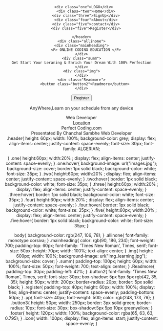 <!DOCTYPE html>
<html lang="en">
<head>
    <meta charset="UTF-8">
    <meta name="viewport" content="width=device-width, initial-scale=1.0">
    <title>Document</title>
    <link rel="stylesheet" href="https://cdnjs.cloudflare.com/ajax/libs/font-awesome/6.4.2/css/all.min.css"
     integrity="sha512-z3gLpd7yknf1YoNbCzqRKc4qyor8gaKU1qmn+CShxbuBusANI9QpRohGBreCFkKxLhei6S9CQXFEbbKuqLg0DA==" 
     crossorigin="anonymous" referrerpolicy="no-referrer" />
    <link rel="StyleSheet" href="style3.css" >
</head>
<body>
    <header class="header">
        
       <div class="one">LOGO</div> 
        <div class="two">Home</div>
        <div class="three">SignUp</div>
        <div class="four">About</div>
        <div class="five">contact</div>
        <div class="five">Register</div>
        
    </header>
    <div class="allinone">
    <div class="mainheading">
        <P> ONLINE CODING EDUCATION </P>
    </div>
    <div class="summ">
    Get Start Your Leraning & Enrich Your Dream With 100% Perfection
    </div>
    <div class="img">
    </div>
    <div class="Readmore">
       <button class="button2">Readmore</button>
    </div>
<div class="register">
   <button class="button3"> Register</button> <p class="pp">AnyWhere,Learn on your schedule from any device</p> 
</div>
</div>
    <footer class="footer">
    <div class="foot"> Web Developer</div>
    <div class="locations"><a href="https://maps.app.goo.gl/jfovGXUNX3iUUZ8G6">Location <i class="fa-solid fa-location-dot"></i></a></div>
    <div class="icon">
    <i class="fa-brands fa-facebook"></i><i class="fa-brands fa-linkedin"></i><i class="fa-brands fa-instagram"></i><i class="fa-brands fa-whatsapp"></i></div>
    <a herf="@">Perfect Coding.com</a>
    <div class="copy"><i class="fa-regular fa-copyright"></i>Presentated By Chanchal Sambhe Web Developer</div>
    </footer>
</body>
</html>
.header{
    height: 60px;
    width: 100%;
   background-color: grey;
    display: flex;
  align-items: center;
    justify-content: space-evenly;
   font-size: 30px;
   font-family: ALGERIAN;
   
}
.one{
    height:60px;
    width:20% ;
    display: flex;
   align-items: center;
    justify-content: space-evenly;
}
.one:hover{
    background-image: url("images.jpg");
    background-size: cover;
    border: 1px solid black;
    background-color: white;
    font-size: 35px;
}
.two{
    height:60px;
    width:20% ;
    display: flex;
  align-items: center;
    justify-content: space-evenly;
}
.two:hover{
    border: 1px solid black;
    background-color: white;
    font-size: 35px;
}
.three{
    height:60px;
    width:20% ;
    display: flex;
  align-items: center;
    justify-content: space-evenly;
}
.three:hover{
    border: 1px solid black;
    background-color: white;
    font-size: 35px;
}
.four{
    height:60px;
    width:20% ;
    display: flex;
  align-items: center;
    justify-content: space-evenly;
}
.four:hover{
    border: 1px solid black;
    background-color: white;
    font-size: 35px;
}
.five{
    height:60px;
    width:20% ;
    display: flex;
  align-items: center;
    justify-content: space-evenly;
}
.five:hover{
    border: 1px solid black;
    background-color: white;
    font-size: 35px;
}

body{
    background-color: rgb(247, 106, 78);
}
.allinone{
    font-family: monotype corsiva;
}
 .mainheading{
    color: rgb(90, 186, 234);
    font-weight: 700;
    padding-top: 60px;
    font-family: 'Times New Roman', Times, serif;
    font-size: 50px;
    height: 70px;
    width: 100%;
    text-align: center;
 } 
.img{
    height: 600px;
    width: 100%;
    background-image: url("img_learning.jpg");
    background-size: cover;
}
 .summ{
    padding-top: 100px;
    height: 60px;
    width: 100%;
    font-size: 50px;
    font-weight: 700;
    text-align: center;
 }
 .Readmore{
    padding-top: 30px;
    padding-left: 42%;
 }
 .button2{
    font-family: 'Times New Roman', Times, serif;
    font-size: 30px;
    box-shadow: 5px 5px 5px rgb(42, 35, 35);
    height: 50px;
    width: 200px;
    border-radius: 20px;
    border: 5px solid black;
 }
 .register{
    padding-top: 40px;
    height: 60px;
    width: 100%;
    display: flex;
    align-items: center;
    justify-content: space-evenly;
    padding-bottom: 50px;
 }
 .pp{
    font-size: 40px;
    font-weight: 500;
    color: rgb(248, 173, 76);
 }
 .button3{
    height: 50px;
    width: 250px;
    border: 3px solid green;
    border-radius: 10px;
    font-size: 30px;
    box-shadow:5px 5px 10px greenyellow;
 }
 .footer{
    height: 120px;
    width: 100%;
    background-color: rgba(65, 63, 63, 0.795);
 }
 .icon{
    width: 100px;
    display: flex;
    align-items: start;
   justify-content: space-evenly;
 }

